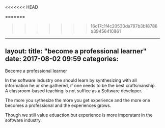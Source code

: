 <<<<<<< HEAD

=======
>>>>>>> 16c17c1f4c20530da797b3b18788b39456410861
---
layout: 
title:  "become a professional learner"
date:   2017-08-02 09:59
categories: 
---

Become a professional learner
 
In the software industry one should learn by synthesizing with all information he or she gathered, if one needs to be the best craftsmanship. A classroom-based teaching is not suffice as a Software developer.

The more you sythesize the more you get experience and the more one becomes a professional and the experiences grows.

Though we still value eduaction but experience is more imporatant in the software industry.

